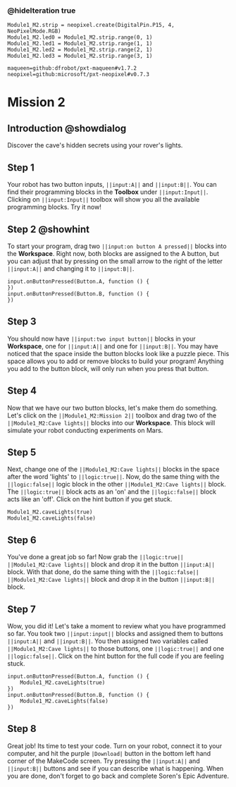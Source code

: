 ### @hideIteration true

```customts
Module1_M2.strip = neopixel.create(DigitalPin.P15, 4, NeoPixelMode.RGB)
Module1_M2.led0 = Module1_M2.strip.range(0, 1)
Module1_M2.led1 = Module1_M2.strip.range(1, 1)
Module1_M2.led2 = Module1_M2.strip.range(2, 1)
Module1_M2.led3 = Module1_M2.strip.range(3, 1)
```

```package
maqueen=github:dfrobot/pxt-maqueen#v1.7.2
neopixel=github:microsoft/pxt-neopixel#v0.7.3
```

# Mission 2

## Introduction @showdialog

Discover the cave's hidden secrets using your rover's lights.

## Step 1

Your robot has two button inputs, ``||input:A||`` and ``||input:B||``. You can find their programming blocks in the **Toolbox** under ``||input:Input||``. Clicking on ``||input:Input||`` toolbox will show you all the available programming blocks. Try it now!

## Step 2 @showhint

To start your program, drag two ``||input:on button A pressed||`` blocks into the **Workspace**. Right now, both blocks are assigned to the A button, but you can adjust that by pressing on the small arrow to the right of the letter ``||input:A||`` and changing it to ``||input:B||``. 

```blocks
input.onButtonPressed(Button.A, function () {
})
input.onButtonPressed(Button.B, function () {
})
```

## Step 3

You should now have ``||input:two input button||`` blocks in your **Workspace**, one for ``||input:A||`` and one for ``||input:B||``. You may have noticed that the space inside the button blocks look like a puzzle piece. This space allows you to add or remove blocks to build your program! Anything you add to the button block, will only run when you press that button. 

## Step 4

Now that we have our two button blocks, let's make them do something. Let's click on the ``||Module1_M2:Mission 2||`` toolbox and drag two of the ``||Module1_M2:Cave lights||`` blocks into our **Workspace**. This block will simulate your robot conducting experiments on Mars. 

## Step 5

Next, change one of the ``||Module1_M2:Cave lights||`` blocks in the space after the word 'lights' to ``||logic:true||``. Now, do the same thing with the ``||logic:false||`` logic block in the other ``||Module1_M2:Cave lights||`` block. The ``||logic:true||`` block acts as an 'on' and the ``||logic:false||`` block acts like an 'off'. Click on the hint button if you get stuck.

```blocks
Module1_M2.caveLights(true)
Module1_M2.caveLights(false)
```

## Step 6

You've done a great job so far! Now grab the ``||logic:true||`` ``||Module1_M2:Cave lights||`` block and drop it in the button ``||input:A||`` block. With that done, do the same thing with the ``||logic:false||`` ``||Module1_M2:Cave lights||`` block and drop it in the button ``||input:B||`` block. 

## Step 7

Wow, you did it! Let's take a moment to review what you have programmed so far. You took two ``||input:input||`` blocks and assigned them to buttons ``||input:A||`` and ``||input:B||``. You then assigned two variables called ``||Module1_M2:Cave lights||`` to those buttons, one ``||logic:true||`` and one ``||logic:false||``. Click on the hint button for the full code if you are feeling stuck.

```blocks
input.onButtonPressed(Button.A, function () {
    Module1_M2.caveLights(true)
})
input.onButtonPressed(Button.B, function () {
    Module1_M2.caveLights(false)
})
```

## Step 8

Great job! Its time to test your code. Turn on your robot, connect it to your computer, and hit the purple ``|Download|`` button in the bottom left hand corner of the MakeCode screen. Try pressing the ``||input:A||`` and ``||input:B||`` buttons and see if you can describe what is happening. When you are done, don't forget to go back and complete Soren's Epic Adventure.